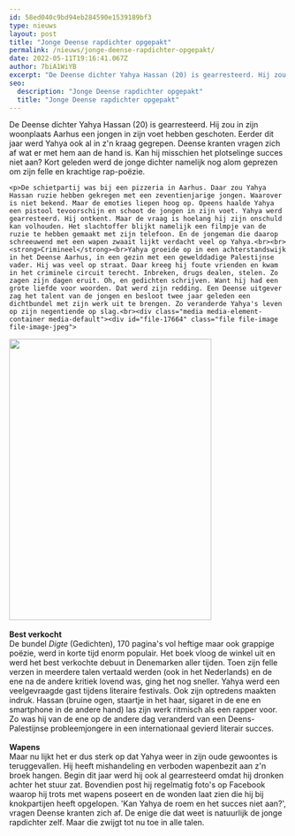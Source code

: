 ```yaml
---
id: 58ed040c9bd94eb284590e1539189bf3
type: nieuws
layout: post
title: "Jonge Deense rapdichter opgepakt"
permalink: /nieuws/jonge-deense-rapdichter-opgepakt/
date: 2022-05-11T19:16:41.067Z
author: 7biA1WiYB
excerpt: "De Deense dichter Yahya Hassan (20) is gearresteerd. Hij zou in zijn woonplaats Aarhus een jongen in zijn voet hebben geschoten. Eerder dit jaar werd Yahya ook al in z'n kraag gegrepen. Deense kranten vragen zich af wat er met hem aan de hand is. Kan hij misschien het plotselinge succes niet aan? Kort geleden werd de jonge dichter namelijk nog alom geprezen om zijn felle en krachtige rap-poëzie.    "
seo:
  description: "Jonge Deense rapdichter opgepakt"
  title: "Jonge Deense rapdichter opgepakt"
---
```

De Deense dichter Yahya Hassan (20) is gearresteerd. Hij zou in zijn woonplaats Aarhus een jongen in zijn voet hebben geschoten. Eerder dit jaar werd Yahya ook al in z'n kraag gegrepen. Deense kranten vragen zich af wat er met hem aan de hand is. Kan hij misschien het plotselinge succes niet aan? Kort geleden werd de jonge dichter namelijk nog alom geprezen om zijn felle en krachtige rap-poëzie.    

    <p>De schietpartij was bij een pizzeria in Aarhus. Daar zou Yahya Hassan ruzie hebben gekregen met een zeventienjarige jongen. Waarover is niet bekend. Maar de emoties liepen hoog op. Opeens haalde Yahya een pistool tevoorschijn en schoot de jongen in zijn voet. Yahya werd gearresteerd. Hij ontkent. Maar de vraag is hoelang hij zijn onschuld kan volhouden. Het slachtoffer blijkt namelijk een filmpje van de ruzie te hebben gemaakt met zijn telefoon. En de jongeman die daarop schreeuwend met een wapen zwaait lijkt verdacht veel op Yahya.<br><br><strong>Crimineel</strong><br>Yahya groeide op in een achterstandswijk in het Deense Aarhus, in een gezin met een gewelddadige Palestijnse vader. Hij was veel op straat. Daar kreeg hij foute vrienden en kwam in het criminele circuit terecht. Inbreken, drugs dealen, stelen. Zo zagen zijn dagen eruit. Oh, en gedichten schrijven. Want hij had een grote liefde voor woorden. Dat werd zijn redding. Een Deense uitgever zag het talent van de jongen en besloot twee jaar geleden een dichtbundel met zijn werk uit te brengen. Zo veranderde Yahya's leven op zijn negentiende op slag.<br><div class="media media-element-container media-default"><div id="file-17664" class="file file-image file-image-jpeg">

        
  
  <div class="content">
    <img height="509" width="366" class="media-element file-default" src="https://7dagen.netlify.app/sites/default/files/Yahya%20Digte.jpg" alt="">  </div>

  
</div>
</div><br><strong>Best verkocht</strong><br>De bundel <em>Digte</em> (Gedichten), 170 pagina's vol heftige maar ook grappige poëzie, werd in korte tijd enorm populair. Het boek vloog de winkel uit en werd het best verkochte debuut in Denemarken aller tijden. Toen zijn felle verzen in meerdere talen vertaald werden (ook in het Nederlands) en de ene na de andere kritiek lovend was, ging het nog sneller. Yahya werd een veelgevraagde gast tijdens literaire festivals. Ook zijn optredens maakten indruk. Hassan (bruine ogen, staartje in het haar, sigaret in de ene en smartphone in de andere hand) las zijn werk ritmisch als een rapper voor. Zo was hij van de ene op de andere dag veranderd van een Deens-Palestijnse probleemjongere in een internationaal gevierd literair succes.<br><br><strong>Wapens</strong><br>Maar nu lijkt het er dus sterk op dat Yahya weer in zijn oude gewoontes is teruggevallen. Hij heeft mishandeling en verboden wapenbezit aan z'n broek hangen. Begin dit jaar werd hij ook al gearresteerd omdat hij dronken achter het stuur zat. Bovendien post hij regelmatig foto's op Facebook waarop hij trots met wapens poseert en de wonden laat zien die hij bij knokpartijen heeft opgelopen. 'Kan Yahya de roem en het succes niet aan?', vragen Deense kranten zich af. De enige die dat weet is natuurlijk de jonge rapdichter zelf. Maar die zwijgt tot nu toe in alle talen.  
